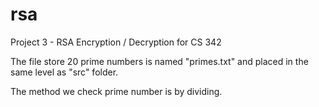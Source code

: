 # rsa
Project 3 - RSA Encryption / Decryption for CS 342

The file store 20 prime numbers is named "primes.txt" and placed in the same level as "src" folder.

The method we check prime number is by dividing.
